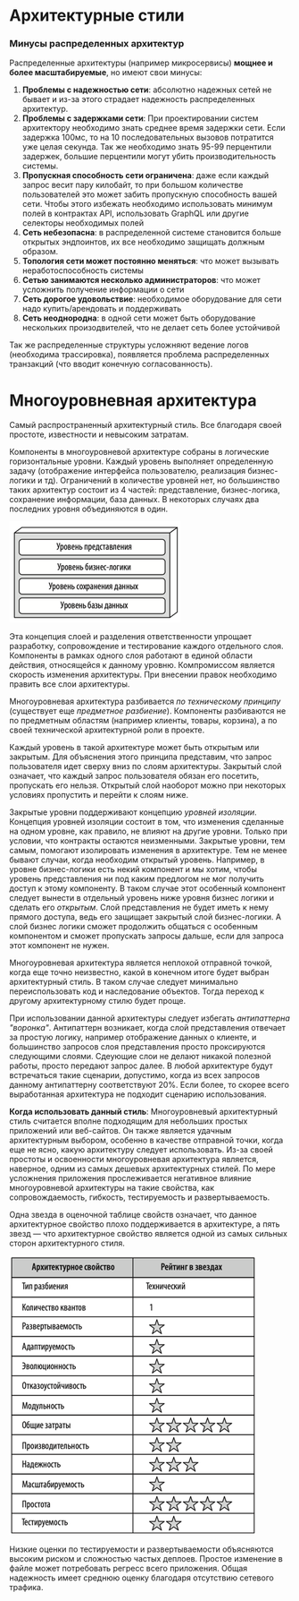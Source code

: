 # Архитектурные стили
### Минусы распределенных архитектур
Распределенные архитектуры (например микросервисы) **мощнее и более масштабируемые**, но имеют свои минусы:
1) **Проблемы с надежностью сети**: абсолютно надежных сетей не бывает и из-за этого страдает надежность распределенных 
архитектур. 
2) **Проблемы с задержками сети**: При проектировании систем архитектору необходимо знать среднее время задержки сети. 
Если задержка 100мс, то на 10 последовательных вызовов потратится уже целая секунда. Так же необходимо знать 95-99 
перцентили задержек, большие перцентили могут убить производительность системы. 
3) **Пропускная способность сети ограничена**: даже если каждый запрос весит пару килобайт, то при большом количестве 
пользователей это может забить пропускную способность вашей сети. Чтобы этого избежать необходимо использовать минимум
полей в контрактах API, использовать GraphQL или другие селекторы необходимых полей
4) **Сеть небезопасна**: в распределенной системе становится больше открытых эндпоинтов, их все необходимо защищать 
должным образом.
5) **Топология сети может постоянно меняться**: что может вызывать неработоспособность системы
6) **Сетью занимаются несколько администраторов**: что может усложнить получение информации о сети
7) **Сеть дорогое удовольствие**: необходимое оборудование для сети надо купить/арендовать и поддерживать
8) **Сеть неоднородна**: в одной сети может быть оборудование нескольких произодвителей, что не делает сеть более устойчивой

Так же распределенные структуры усложняют ведение логов (необходима трассировка), появляется проблема распределенных
транзакций (что вводит конечную согласованность).

# Многоуровневная архитектура
Самый распространенный архитектурный стиль. Все благодаря своей простоте, известности и невысоким затратам. 

Компоненты в многоуровневой архитектуре собраны в логические горизонтальные уровни. Каждый уровень выполняет 
определенную задачу (отображение интерфейса пользователю, реализация бизнес-логики и тд). Ограничений в количестве 
уровней нет, но большинство таких архитектур состоит из 4 частей: представление, бизнес-логика, сохранение информации, 
база данных. В некоторых случаях два последних уровня объединяются в один. 

![img.png](../../../img/architecture/n_tier_architecture.png)

Эта концепция слоей и разделения ответственности упрощает разработку, сопровождение и тестирование каждого отдельного 
слоя. Компоненты в рамках одного слоя работают в единой области действия, относящейся к данному уровню. Компромиссом 
является скорость изменения архитектуры. При внесении правок необходимо править все слои архитектуры.

Многоуровневая архитектура разбивается _по техническому принципу_ (существует еще _предметное разбиение_). Компоненты
разбиваются не по предметным областям (например клиенты, товары, корзина), а по своей технической архитектурной роли в 
проекте.

Каждый уровень в такой архитектуре может быть открытым или закрытым. Для объяснения этого принципа представим, что запрос
пользователя идет сверху вниз по слоям архитектуры. Закрытый слой означает, что каждый запрос пользователя обязан его
посетить, пропускать его нельзя. Открытый слой наоборот можно при некоторых условиях пропустить и перейти к слоям ниже.

Закрытые уровни поддерживают концепцию _уровней изоляции_. Концепция уровней изоляции состоит в том, что изменения 
сделанные на одном уровне, как правило, не влияют на другие уровни. Только при условии, что контракты остаются 
неизменными. Закрытые уровни, тем самым, помогают изолировать изменения в архитектуре. Тем не менее бывают случаи, когда
необходим открытый уровень. Например, в уровне бизнес-логики есть некий компонент и мы хотим, чтобы уровень 
представления ни под каким предлогом не мог получить доступ к этому компоненту. В таком случае этот особенный компонент
следует вынести в отдельный уровень ниже уровня бизнес логики и сделать его _открытым_. Слой представления не будет 
иметь к нему прямого доступа, ведь его защищает закрытый слой бизнес-логики. А слой бизнес логики сможет продолжить
общаться с особенным компонентом и сможет пропускать запросы дальше, если для запроса этот компонент не нужен.

Многоуровневая архитектура является неплохой отправной точкой, когда еще точно неизвестно, какой в конечном итоге 
будет выбран архитектурный стиль. В таком случае следует минимально переиспользовать код и наследование объектов. Тогда
переход к другому архитектурному стилю будет проще. 

При использовании данной архитектуры следует избегать _антипаттерна "воронка"_. Антипаттерн возникает, когда слой 
представления отвечает за простую логику, например отображение данных о клиенте, и большинство запросов слоя 
представления просто проксируются следующими слоями. Сдеующие слои не делают никакой полезной работы, просто передают
запрос далее. В любой архитектуре будут встречаться такие сценарии, допустимо, когда из всех запросов данному 
антипаттерну соответствуют 20%. Если более, то скорее всего выработанная архитектура не подходит сценарию использования.

**Когда использовать данный стиль**: Многоуровневый архитектурный стиль считается вполне подходящим для небольших 
простых приложений или веб-сайтов. Он также является удачным архитектурным выбором, особенно в качестве отправной точки,
когда еще не ясно, какую архитектуру следует использовать. Из-за своей простоты и освоенности многоуровневая
архитектура является, наверное, одним из самых дешевых архитектурных стилей. По мере усложнения приложения прослеживается
негативное влияние многоуровневой архитектуры на такие свойства, как сопровождаемость, гибкость, тестируемость и 
развертываемость. 

Одна звезда в оценочной таблице свойств означает, что данное архитектурное свойство плохо поддерживается в архитектуре, 
а пять звезд — что архитектурное свойство является одной из самых сильных сторон архитектурного стиля.

![img.png](../../../img/architecture/n-tier-review.png)

Низкие оценки по тестируемости и развертываемости объясняются высоким риском и сложностью частых деплоев. Простое 
изменение в файле может потребовать регресс всего приложения. Общая надежность имеет среднюю оценку благодаря отсутствию
сетевого трафика.
